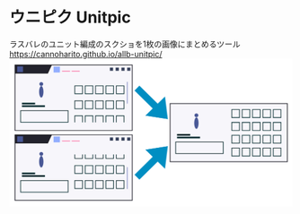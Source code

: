 # ウニピク Unitpic

ラスバレのユニット編成のスクショを1枚の画像にまとめるツール
https://cannoharito.github.io/allb-unitpic/ ![overview](assets/head.png)
